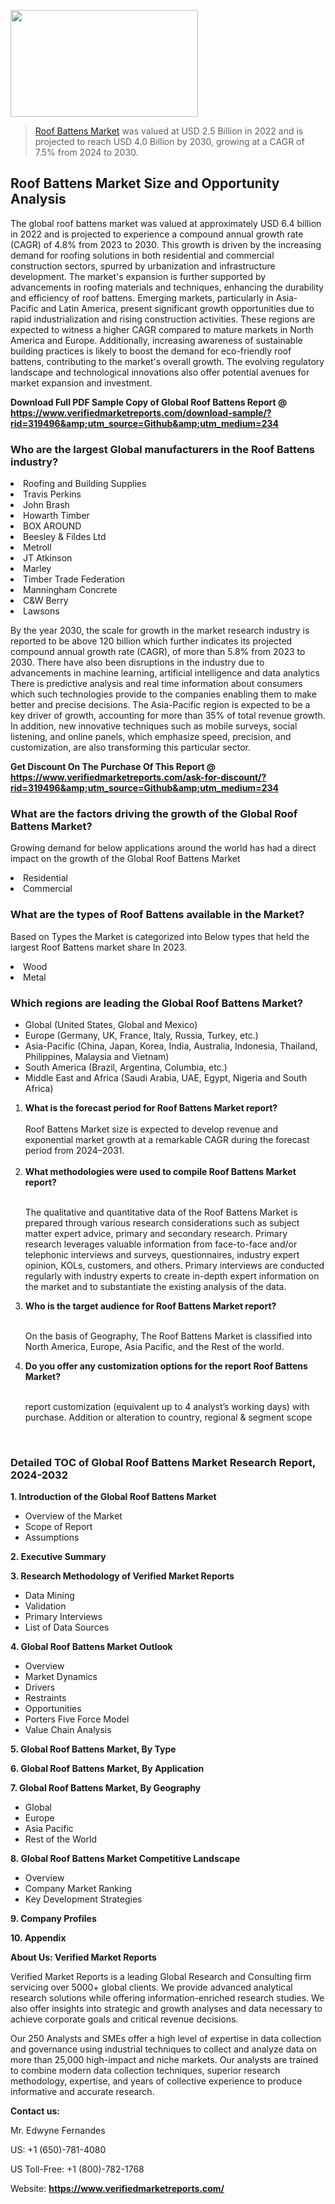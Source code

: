 <img src="https://ffe5etoiles.com/wp-content/uploads/2024/12/MST1-300x171.png" alt="" width="300" height="171" class="alignnone size-medium wp-image-20088" /><blockquote><p><p><a href="https://www.verifiedmarketreports.com/download-sample/?rid=319496&utm_source=Github&utm_medium=234" target="_blank">Roof Battens Market</a> was valued at USD 2.5 Billion in 2022 and is projected to reach USD 4.0 Billion by 2030, growing at a CAGR of 7.5% from 2024 to 2030.</p></blockquote><p><h2>Roof Battens Market Size and Opportunity Analysis</h2> The global roof battens market was valued at approximately USD 6.4 billion in 2022 and is projected to experience a compound annual growth rate (CAGR) of 4.8% from 2023 to 2030. This growth is driven by the increasing demand for roofing solutions in both residential and commercial construction sectors, spurred by urbanization and infrastructure development. The market's expansion is further supported by advancements in roofing materials and techniques, enhancing the durability and efficiency of roof battens. Emerging markets, particularly in Asia-Pacific and Latin America, present significant growth opportunities due to rapid industrialization and rising construction activities. These regions are expected to witness a higher CAGR compared to mature markets in North America and Europe. Additionally, increasing awareness of sustainable building practices is likely to boost the demand for eco-friendly roof battens, contributing to the market's overall growth. The evolving regulatory landscape and technological innovations also offer potential avenues for market expansion and investment. </p><p class=""><strong>Download Full PDF Sample Copy of Global Roof Battens Report @ <a href="https://www.verifiedmarketreports.com/download-sample/?rid=319496&amp;utm_source=Github&amp;utm_medium=234" target="_blank">https://www.verifiedmarketreports.com/download-sample/?rid=319496&amp;utm_source=Github&amp;utm_medium=234</a></strong></p><h3 id="" class="">Who are the largest Global manufacturers in the Roof Battens industry?</h3><p><li>Roofing and Building Supplies</li><li> Travis Perkins</li><li> John Brash</li><li> Howarth Timber</li><li> BOX AROUND</li><li> Beesley & Fildes Ltd</li><li> Metroll</li><li> JT Atkinson</li><li> Marley</li><li> Timber Trade Federation</li><li> Manningham Concrete</li><li> C&W Berry</li><li> Lawsons</li></p><div class=""><div class="" dir="" data-message-author-role="" data-message-id="" data-message-model-slug=""><div class=""><div class=""><div class=""><div class="" dir="" data-message-author-role="" data-message-id="" data-message-model-slug=""><div class=""><div class=""><p>By the year 2030, the scale for growth in the market research industry is reported to be above 120 billion which further indicates its projected compound annual growth rate (CAGR), of more than 5.8% from 2023 to 2030. There have also been disruptions in the industry due to advancements in machine learning, artificial intelligence and data analytics There is predictive analysis and real time information about consumers which such technologies provide to the companies enabling them to make better and precise decisions. The Asia-Pacific region is expected to be a key driver of growth, accounting for more than 35% of total revenue growth. In addition, new innovative techniques such as mobile surveys, social listening, and online panels, which emphasize speed, precision, and customization, are also transforming this particular sector.</p><p><strong>Get Discount On The Purchase Of This Report @&nbsp; <a href="https://www.verifiedmarketreports.com/ask-for-discount/?rid=319496&amp;utm_source=Github&amp;utm_medium=234" target="_blank">https://www.verifiedmarketreports.com/ask-for-discount/?rid=319496&amp;utm_source=Github&amp;utm_medium=234</a></strong></p></div></div></div></div></div></div></div></div><h3 id="" class="">What are the factors driving the growth of the Global Roof Battens Market?</h3><p id="" class="">Growing demand for below applications around the world has had a direct impact on the growth of the Global Roof Battens Market</p><p id="" class=""><li>Residential</li><li> Commercial</li></p><h3 id="" class="">What are the types of Roof Battens available in the Market?</h3><p id="" class="">Based on Types the Market is categorized into Below types that held the largest Roof Battens market share In 2023.</p><p id="" class=""><li>Wood</li><li> Metal</li></p><h3 id="" class="">Which regions are leading the Global Roof Battens Market?</h3><ul><li>Global (United States, Global and Mexico)</li><li>Europe (Germany, UK, France, Italy, Russia, Turkey, etc.)</li><li>Asia-Pacific (China, Japan, Korea, India, Australia, Indonesia, Thailand, Philippines, Malaysia and Vietnam)</li><li>South America (Brazil, Argentina, Columbia, etc.)</li><li>Middle East and Africa (Saudi Arabia, UAE, Egypt, Nigeria and South Africa)</li></ul><p><ol><li><strong>What is the forecast period for Roof Battens Market report?<br /></strong><br /><span data-sheets-root="1" data-sheets-value="{&quot;1&quot;:2,&quot;2&quot;:&quot;XXXX size is expected to develop revenue and exponential market growth at a remarkable CAGR during the forecast period from 2024&ndash;2030.&quot;}" data-sheets-userformat="{&quot;2&quot;:12674,&quot;4&quot;:{&quot;1&quot;:2,&quot;2&quot;:16776960},&quot;10&quot;:2,&quot;11&quot;:0,&quot;15&quot;:&quot;Arial&quot;,&quot;16&quot;:12}">Roof Battens Market size is expected to develop revenue and exponential market growth at a remarkable CAGR during the forecast period from 2024&ndash;2031.</span><br /><br /></li><li><strong>What methodologies were used to compile Roof Battens Market report?<br /><br /></strong><p>The qualitative and quantitative data of the&nbsp;Roof Battens Market is prepared through various research considerations such as subject matter expert advice, primary and secondary research. Primary research leverages valuable information from face-to-face and/or telephonic interviews and surveys, questionnaires, industry expert opinion, KOLs, customers, and others. Primary interviews are conducted regularly with industry experts to create in-depth expert information on the market and to substantiate the existing analysis of the data.&nbsp;</p></li><li><strong>Who is the target audience for Roof Battens Market report?<br /><br /></strong><p>On the basis of Geography, The&nbsp;Roof Battens Market is classified into North America, Europe, Asia Pacific, and the Rest of the world.</p></li><li><strong>Do you offer any customization options for the report Roof Battens Market?<br /><br /></strong><p>report customization (equivalent up to 4 analyst&rsquo;s working days) with purchase. Addition or alteration to country, regional &amp; segment scope</p><p>&nbsp;</p></li></ol></p><h3 id="" class="">Detailed TOC of Global Roof Battens Market Research Report, 2024-2032</h3><p id="" class=""><strong>1. Introduction of the Global Roof Battens Market</strong></p><ul><li>Overview of the Market</li><li>Scope of Report</li><li>Assumptions</li></ul><p id="" class=""><strong>2. Executive Summary</strong></p><p id="" class=""><strong>3. Research Methodology of&nbsp;Verified Market Reports</strong></p><ul><li>Data Mining</li><li>Validation</li><li>Primary Interviews</li><li>List of Data Sources</li></ul><p id="" class=""><strong>4. Global Roof Battens Market Outlook</strong></p><ul><li>Overview</li><li>Market Dynamics</li><li>Drivers</li><li>Restraints</li><li>Opportunities</li><li>Porters Five Force Model</li><li>Value Chain Analysis</li></ul><p id="" class=""><strong>5. Global Roof Battens Market, By&nbsp;Type</strong></p><p id="" class=""><strong>6. Global Roof Battens Market, By Application</strong></p><p id="" class=""><strong>7. Global Roof Battens Market, By Geography</strong></p><ul><li>Global</li><li>Europe</li><li>Asia Pacific</li><li>Rest of the World</li></ul><p id="" class=""><strong>8. Global Roof Battens Market Competitive Landscape</strong></p><ul><li>Overview</li><li>Company Market Ranking</li><li>Key Development Strategies</li></ul><p id="" class=""><strong>9. Company Profiles</strong></p><p id="" class=""><strong>10. Appendix</strong></p><p id="" class=""><strong>About Us: Verified Market Reports</strong></p><p id="" class="">Verified Market Reports is a leading Global Research and Consulting firm servicing over 5000+ global clients. We provide advanced analytical research solutions while offering information-enriched research studies. We also offer insights into strategic and growth analyses and data necessary to achieve corporate goals and critical revenue decisions.</p><p id="" class="">Our 250 Analysts and SMEs offer a high level of expertise in data collection and governance using industrial techniques to collect and analyze data on more than 25,000 high-impact and niche markets. Our analysts are trained to combine modern data collection techniques, superior research methodology, expertise, and years of collective experience to produce informative and accurate research.</p><p id="" class=""><strong>Contact us:</strong></p><p id="" class="">Mr. Edwyne Fernandes</p><p id="" class="">US: +1 (650)-781-4080</p><p id="" class="">US Toll-Free: +1 (800)-782-1768</p><p id="" class="">Website: <a target="" data-test-app-aware-link=""><strong>https://www.verifiedmarketreports.com/</strong></a></p>

